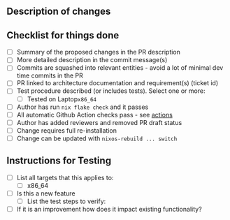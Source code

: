 <!--
    Copyright 2023 TII (SSRC) and the Ghaf contributors
    SPDX-License-Identifier: CC-BY-SA-4.0
-->

## Description of changes

<!--
Summary of the proposed changes in the PR description in your own words. For dependency updates, please link to the changelog.
-->

## Checklist for things done

<!-- Please check, [X], to all that applies. Leave [ ] if an item does not apply but you have considered the check list item. Note that all of these are not hard requirements. They serve information to reviewers. When you fill the checklist, you indicate to reviewers you appreciate their work. -->

- [ ] Summary of the proposed changes in the PR description
- [ ] More detailed description in the commit message(s)
- [ ] Commits are squashed into relevant entities - avoid a lot of minimal dev time commits in the PR
- [ ] PR linked to architecture documentation and requirement(s) (ticket id)
- [ ] Test procedure described (or includes tests). Select one or more:
  - [ ] Tested on Laptop`x86_64`
- [ ] Author has run `nix flake check` and it passes
- [ ] All automatic Github Action checks pass - see [actions](https://github.com/tiiuae/ghaf-fmo-laptop/actions)
- [ ] Author has added reviewers and removed PR draft status
- [ ] Change requires full re-installation
- [ ] Change can be updated with `nixos-rebuild ... switch`

<!-- Additional description of omitted [ ] items if not obvious. -->

## Instructions for Testing

- [ ] List all targets that this applies to:
  - [ ] x86_64
- [ ] Is this a new feature
  - [ ] List the test steps to verify:
- [ ] If it is an improvement how does it impact existing functionality?
